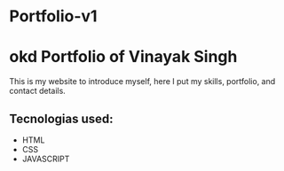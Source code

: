 # Portfolio-v1

# okd Portfolio of Vinayak Singh

This is my website to introduce myself, here I put my skills, portfolio, and contact details.

## Tecnologias used:
- HTML
- CSS
- JAVASCRIPT
 
